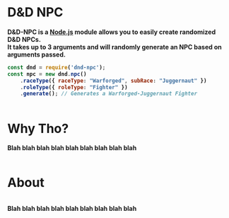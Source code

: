 <title>Welcome</title>
<link rel="stylesheet" type="text/css" href="style.css">
<link rel="stylesheet" type="text/css" href="home.css">


<h1 class="centered"><b>D&D NPC<b></h1>
<p>D&D-NPC is a <a href="https://nodejs.org">Node.js</a> module allows you to easily create randomized D&D NPCs.<br>
It takes up to 3 arguments and will randomly generate an NPC based on arguments passed.</p>

```js
const dnd = require('dnd-npc');
const npc = new dnd.npc()
	.raceType({ raceType: "Warforged", subRace: "Juggernaut" })
	.roleType({ roleType: "Fighter" })
	.generate(); // Generates a Warforged-Juggernaut Fighter
```
<div class="row">
	<div class="column">
		<h1 class="centered"><b>Why Tho?</b></h1>
		<p>Blah blah blah blah blah blah blah blah blah</p>
	</div>
	<div class="column">
		<h1 class="centered"><b>About</b></h1></div>
		<p>Blah blah blah blah blah blah blah blah blah</p>
</div>
